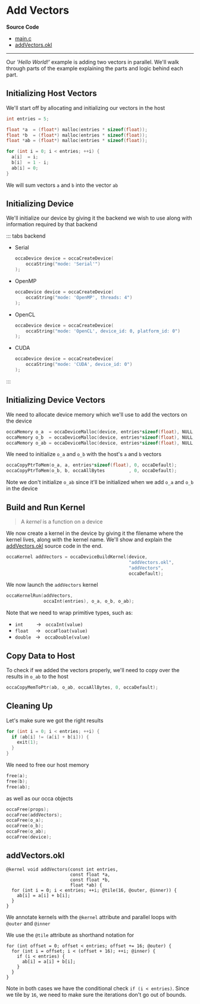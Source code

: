 # Add Vectors

**Source Code**
- [main.c](https://github.com/libocca/occa/blob/master/examples/c/1_add_vectors/main.c)
- [addVectors.okl](https://github.com/libocca/occa/blob/master/examples/c/1_add_vectors/addVectors.okl)

---

Our _'Hello World!'_ example is adding two vectors in parallel.
We'll walk through parts of the example explaining the parts and logic behind each part.

## Initializing Host Vectors

We'll start off by allocating and initializing our vectors in the host

```c
int entries = 5;

float *a  = (float*) malloc(entries * sizeof(float));
float *b  = (float*) malloc(entries * sizeof(float));
float *ab = (float*) malloc(entries * sizeof(float));

for (int i = 0; i < entries; ++i) {
  a[i]  = i;
  b[i]  = 1 - i;
  ab[i] = 0;
}
```

We will sum vectors `a` and `b` into the vector `ab`

## Initializing Device

We'll initialize our device by giving it the backend we wish to use along with information required by that backend

::: tabs backend

- Serial

    ```c
    occaDevice device = occaCreateDevice(
        occaString("mode: 'Serial'")
    );
    ```

- OpenMP

    ```c
    occaDevice device = occaCreateDevice(
        occaString("mode: 'OpenMP', threads: 4")
    );
    ```

- OpenCL

    ```c
    occaDevice device = occaCreateDevice(
        occaString("mode: 'OpenCL', device_id: 0, platform_id: 0")
    );
    ```

- CUDA

    ```c
    occaDevice device = occaCreateDevice(
        occaString("mode: 'CUDA', device_id: 0")
    );
    ```

:::

## Initializing Device Vectors

We need to allocate device memory which we'll use to add the vectors on the device

```c
occaMemory o_a  = occaDeviceMalloc(device, entries*sizeof(float), NULL, occaDefault);
occaMemory o_b  = occaDeviceMalloc(device, entries*sizeof(float), NULL, occaDefault);
occaMemory o_ab = occaDeviceMalloc(device, entries*sizeof(float), NULL, occaDefault);
```

We need to initialize `o_a` and `o_b` with the host's `a` and `b` vectors

```c
occaCopyPtrToMem(o_a, a, entries*sizeof(float), 0, occaDefault);
occaCopyPtrToMem(o_b, b, occaAllBytes         , 0, occaDefault);
```

Note we don't initialize `o_ab` since it'll be initialized when we add `o_a` and `o_b` in the device

## Build and Run Kernel

> A _kernel_ is a function on a device

We now create a kernel in the device by giving it the filename where the kernel lives, along with the kernel name.
We'll show and explain the [addVectors.okl](/examples/c/add-vectors?id=addvectorsokl) source code in the end.

```c
occaKernel addVectors = occaDeviceBuildKernel(device,
                                              "addVectors.okl",
                                              "addVectors",
                                              occaDefault);
```

We now launch the `addVectors` kernel

```c
occaKernelRun(addVectors,
              occaInt(entries), o_a, o_b, o_ab);
```

Note that we need to wrap primitive types, such as:
- `int` &nbsp; &nbsp; &nbsp; &nbsp; &rarr; &nbsp; `occaInt(value)`
- `float` &nbsp; &nbsp; &rarr; &nbsp; `occaFloat(value)`
- `double` &nbsp; &rarr; &nbsp; `occaDouble(value)`

## Copy Data to Host

To check if we added the vectors properly, we'll need to copy over the results in `o_ab` to the host

```c
occaCopyMemToPtr(ab, o_ab, occaAllBytes, 0, occaDefault);
```

## Cleaning Up

Let's make sure we got the right results

```c
for (int i = 0; i < entries; ++i) {
  if (ab[i] != (a[i] + b[i])) {
    exit(1);
  }
}
```

We need to free our host memory

```c
free(a);
free(b);
free(ab);
```

as well as our occa objects

```c
occaFree(props);
occaFree(addVectors);
occaFree(o_a);
occaFree(o_b);
occaFree(o_ab);
occaFree(device);
```

## addVectors.okl

```okl
@kernel void addVectors(const int entries,
                        const float *a,
                        const float *b,
                        float *ab) {
  for (int i = 0; i < entries; ++i; @tile(16, @outer, @inner)) {
    ab[i] = a[i] + b[i];
  }
}
```

We annotate kernels with the `@kernel` attribute and parallel loops with `@outer` and `@inner`

We use the `@tile` attribute as shorthand notation for

```okl
for (int offset = 0; offset < entries; offset += 16; @outer) {
  for (int i = offset; i < (offset + 16); ++i; @inner) {
    if (i < entries) {
      ab[i] = a[i] + b[i];
    }
  }
}
```

Note in both cases we have the conditional check `if (i < entries)`.
Since we tile by `16`, we need to make sure the iterations don't go out of bounds.
